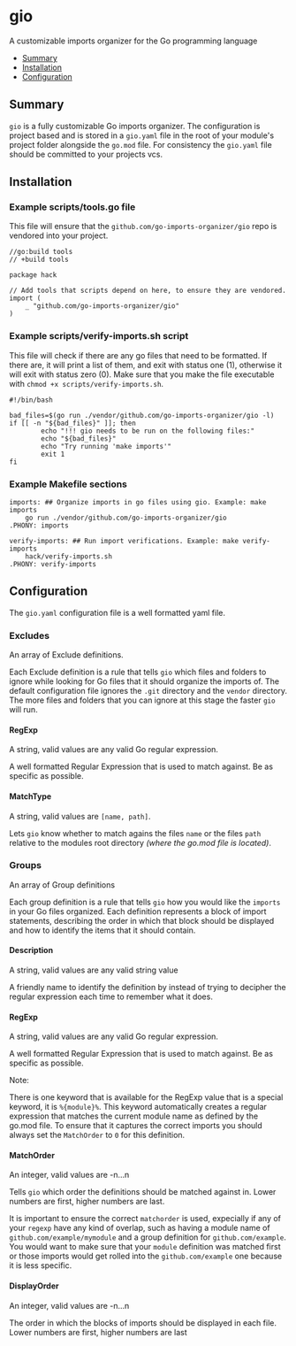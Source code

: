 <!---
#
# Copyright 2023 Go Imports Organizer Contributors
#
# Licensed under the Apache License, Version 2.0 (the "License");
# you may not use this file except in compliance with the License.
# You may obtain a copy of the License at
#
# 	https://www.apache.org/licenses/LICENSE-2.0
#
# Unless required by applicable law or agreed to in writing, software
# distributed under the License is distributed on an "AS IS" BASIS,
# WITHOUT WARRANTIES OR CONDITIONS OF ANY KIND, either express or implied.
# See the License for the specific language governing permissions and
# limitations under the License.
#
-->
# gio
A customizable imports organizer for the Go programming language

* [Summary](#summary)
* [Installation](#installation)
* [Configuration](#configuration)

## <a name='summary'></a>Summary
`gio` is a fully customizable Go imports organizer. The configuration
is project based and is stored in a `gio.yaml` file in the root of your
module's project folder alongside the `go.mod` file. For consistency
the `gio.yaml` file should be committed to your projects vcs.

## <a name='installation'></a>Installation

### Example scripts/tools.go file
This file will ensure that the `github.com/go-imports-organizer/gio` repo is vendored into your project.
```
//go:build tools
// +build tools

package hack

// Add tools that scripts depend on here, to ensure they are vendored.
import (
	_ "github.com/go-imports-organizer/gio"
)

```

### Example scripts/verify-imports.sh script
This file will check if there are any go files that need to be formatted. If there are, it will print a list of them, and exit with status one (1), otherwise it will exit with status zero (0). Make sure that you make the file executable with `chmod +x scripts/verify-imports.sh`.
```
#!/bin/bash

bad_files=$(go run ./vendor/github.com/go-imports-organizer/gio -l)
if [[ -n "${bad_files}" ]]; then
        echo "!!! gio needs to be run on the following files:"
        echo "${bad_files}"
        echo "Try running 'make imports'"
        exit 1
fi
```

### Example Makefile sections
```
imports: ## Organize imports in go files using gio. Example: make imports
	go run ./vendor/github.com/go-imports-organizer/gio
.PHONY: imports

verify-imports: ## Run import verifications. Example: make verify-imports
	hack/verify-imports.sh
.PHONY: verify-imports
```

## <a name='Configuration'></a>Configuration
The `gio.yaml` configuration file is a well formatted yaml file.

### Excludes
An array of Exclude definitions.

Each Exclude definition is a rule that tells `gio` which files and folders to ignore while looking for Go files that it should organize the imports of. The default configuration file ignores the `.git` directory and the `vendor` directory. The more files and folders that you can ignore at this stage the faster `gio` will run.

#### RegExp
A string, valid values are any valid Go regular expression.

A well formatted Regular Expression that is used to match against. Be as specific as possible.

#### MatchType
A string, valid values are `[name, path]`.

Lets `gio` know whether to match agains the files `name` or the files `path` relative to the modules root directory _(where the go.mod file is located)_.

### Groups
An array of Group definitions

Each group definition is a rule that tells `gio` how you would like the `imports` in your Go files organized. Each definition represents a block of import statements, describing the order in which that block should be displayed and how to identify the items that it should contain.

#### Description
A string, valid values are any valid string value

A friendly name to identify the definition by instead of trying to decipher the regular expression each time to remember what it does.

#### RegExp
A string, valid values are any valid Go regular expression.

A well formatted Regular Expression that is used to match against. Be as specific as possible.

Note:

There is one keyword that is available for the RegExp value that is a special keyword, it is `%{module}%`. This keyword automatically creates a regular expression that matches the current module name as defined by the go.mod file. To ensure that it captures the correct imports you should always set the `MatchOrder` to `0` for this definition.

#### MatchOrder
An integer, valid values are -n...n

Tells `gio` which order the definitions should be matched against in. Lower numbers are first, higher numbers are last.

It is important to ensure the correct `matchorder` is used, expecially if any of your `regexp` have any kind of overlap, such as having a module name of `github.com/example/mymodule` and a group definition for `github.com/example`. You would want to make sure that your `module` definition was matched first or those imports would get rolled into the `github.com/example` one because it is less specific.


#### DisplayOrder
An integer, valid values are -n...n

The order in which the blocks of imports should be displayed in each file. Lower numbers are first, higher numbers are last
